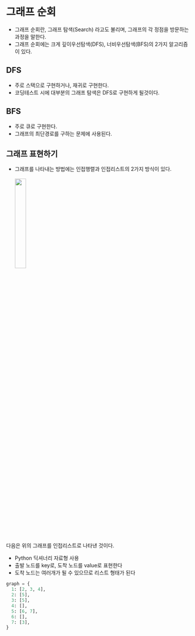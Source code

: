 # 그래프 순회

- 그래프 순회란, 그래프 탐색(Search) 라고도 불리며, 그래프의 각 정점을 방문하는 과정을 말한다.
- 그래프 순회에는 크게 깊이우선탐색(DFS), 너비우선탐색(BFS)의 2가지 알고리즘이 있다.

## DFS

- 주로 스택으로 구현하거나, 재귀로 구현한다.
- 코딩테스트 시에 대부분의 그래프 탐색은 DFS로 구현하게 될것이다.

## BFS

- 주로 큐로 구현한다.
- 그래프의 최단경로를 구하는 문제에 사용된다.

## 그래프 표현하기

- 그래프를 나타내는 방법에는 인접행렬과 인접리스트의 2가지 방식이 있다. <br><br>
  <img src="https://user-images.githubusercontent.com/61649201/120933829-ec352780-c736-11eb-959a-4d5db3694dd5.png" width="25%"> <br>

다음은 위의 그래프를 인접리스트로 나타낸 것이다.

- Python 딕셔너리 자료형 사용
- 출발 노드를 key로, 도착 노드를 value로 표현한다
- 도착 노드는 여러개가 될 수 있으므로 리스트 형태가 된다

```python
graph = {
  1: [2, 3, 4],
  2: [5],
  3: [5],
  4: [],
  5: [6, 7],
  6: [],
  7: [3],
}
```
